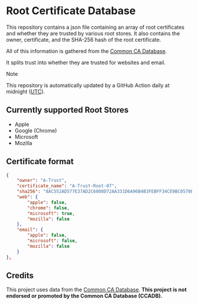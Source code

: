 # Root Certificate Database

This repository contains a json file containing an array of root certificates and whether they are trusted by various root stores. It also contains the owner, certificate, and the SHA-256 hash of the root certificate.

All of this information is gathered from the [Common CA Database](https://www.ccadb.org/resources).

It splits trust into whether they are trusted for websites and email.

> [!NOTE]
> This repository is automatically updated by a GitHub Action daily at midnight ([UTC](https://time.is/UTC)).

## Currently supported Root Stores
 - Apple
 - Google (Chrome)
 - Microsoft
 - Mozilla

## Certificate format

```json
{
    "owner": "A-Trust",
    "certificate_name": "A-Trust-Root-07",
    "sha256": "8AC552AD577E37AD2C6808D72AA331D6A96B4B3FEBFF34CE9BC0578E08055EC3",
    "web": {
        "apple": false,
        "chrome": false,
        "microsoft": true,
        "mozilla": false
    },
    "email": {
        "apple": false,
        "microsoft": false,
        "mozilla": false
    }
},
```

## Credits

This project uses data from the [Common CA Database](https://www.ccadb.org/resources). **This project is not endorsed or promoted by the Common CA Database (CCADB).**
